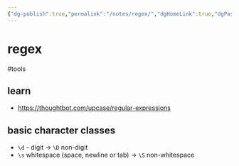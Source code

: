 ```yaml
---
{"dg-publish":true,"permalink":"/notes/regex/","dgHomeLink":true,"dgPassFrontmatter":false,"dgShowBacklinks":true,"dgShowLocalGraph":false}
---
```


# regex

#tools 

## learn

- <https://thoughtbot.com/upcase/regular-expressions>


## basic character classes

- `\d` - digit -> `\D` non-digit
- `\s` whitespace (space, newline or tab) -> `\S` non-whitespace
